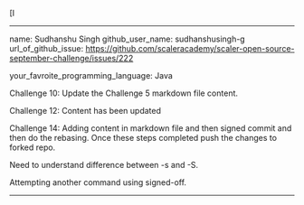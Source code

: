 [I

---
name: Sudhanshu Singh
github_user_name: sudhanshusingh-g
url_of_github_issue: https://github.com/scaleracademy/scaler-open-source-september-challenge/issues/222

your_favroite_programming_language: Java


Challenge 10: Update the Challenge 5  markdown file content.

Challenge 12: Content has been updated


Challenge 14: Adding content in markdown file and then signed commit and then do the rebasing. Once these steps completed push the changes to forked repo.

Need to understand difference between -s and -S.

Attempting another command using signed-off.

---
